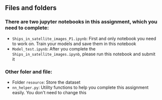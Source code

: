 ## Files and folders

### There are two jupyter notebooks in this assignment, which you need to complete:

- `Ships_in_satellite_images_P1.ipynb`: First and only notebook you need to work on. Train your models and save them in this notebook
- `Model_test.ipynb`: After you complete the `Ships_in_satellite_images.ipynb`, please run this notebook and submit it

### Other foler and file:

- Folder `resource`: Store the dataset
- `nn_helper.py`: Utility functions to help you complete this assignment easily. You don't need to change this

